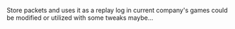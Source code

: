 Store packets and uses it as a replay log in current company's games
could be modified or utilized with some tweaks maybe...
